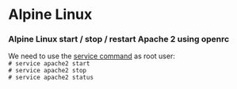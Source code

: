 # Alpine Linux

### Alpine Linux start / stop / restart Apache 2 using openrc

We need to use the [service command](https://bash.cyberciti.biz/guide/Service\_command?utm\_source=Linux\_Unix\_Command\&utm\_medium=faq\&utm\_campaign=nixcmd) as root user:\
`# service apache2 start`\
`# service apache2 stop`\
`# service apache2 status`
